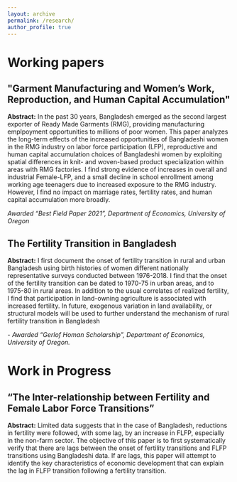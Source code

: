 ```yaml
---
layout: archive
permalink: /research/
author_profile: true
---
```


# Working papers
## "Garment Manufacturing and Women’s Work, Reproduction, and Human Capital Accumulation"

**Abstract:** In the past 30 years, Bangladesh emerged as the second largest exporter of Ready Made Garments (RMG), providing manufacturing emplpoyment opportunities to millions of poor women. This paper analyzes the long-term effects of the increased opportunities of Bangladeshi women in the RMG industry on labor force participation (LFP), reproductive and human capital accumulation choices of Bangladeshi women by exploiting spatial differences in knit- and woven-based product specialization within areas with RMG factories. I find strong evidence of increases in overall and industrial Female-LFP, and a small decline in school enrollment among working age teenagers due to increased exposure to the RMG industry. However, I find no impact on marriage rates, fertility rates, and human capital accumulation more broadly.

*Awarded “Best Field Paper 2021”, Department of Economics, University of Oregon*

## The Fertility Transition in Bangladesh

**Abstract:** I first document the onset of fertility transition in rural and urban Bangladesh using birth histories of women different nationally representative surveys conducted between 1976-2018. I find that the onset of the fertility transition can be dated to 1970-75 in urban areas, and to 1975-80 in rural areas. In addition to the usual correlates of realized fertility, I find that participation in land-owning agriculture is associated with increased fertility. In future, exogenous variation in land availability, or structural models will be used to further understand the mechanism of rural fertility transition in Bangladesh

*- Awarded “Gerlof Homan Scholarship”, Department of Economics, University of Oregon.*

# Work in Progress

## “The Inter-relationship between Fertility and Female Labor Force Transitions”

**Abstract:** Limited data suggests that in the case of Bangladesh, reductions in fertility were followed, with some lag, by an increase in FLFP, especially in the non-farm sector. The objective of this paper is to first systematically verify that there are lags between the onset of fertility transitions and FLFP transitions using Bangladeshi data. If  are lags, this paper will attempt to identify the key characteristics of economic development that can explain the lag in FLFP transition following a fertility transition.
